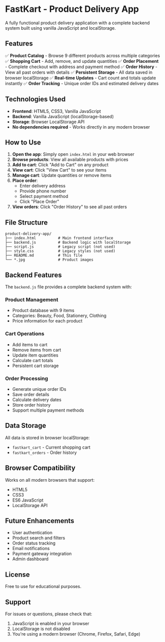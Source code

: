 # FastKart - Product Delivery App

A fully functional product delivery application with a complete backend system built using vanilla JavaScript and localStorage.

## Features

✅ **Product Catalog** - Browse 9 different products across multiple categories
✅ **Shopping Cart** - Add, remove, and update quantities
✅ **Order Placement** - Complete checkout with address and payment method
✅ **Order History** - View all past orders with details
✅ **Persistent Storage** - All data saved in browser localStorage
✅ **Real-time Updates** - Cart count and totals update instantly
✅ **Order Tracking** - Unique order IDs and estimated delivery dates

## Technologies Used

- **Frontend**: HTML5, CSS3, Vanilla JavaScript
- **Backend**: Vanilla JavaScript (localStorage-based)
- **Storage**: Browser LocalStorage API
- **No dependencies required** - Works directly in any modern browser

## How to Use

1. **Open the app**: Simply open `index.html` in your web browser
2. **Browse products**: View all available products with prices
3. **Add to cart**: Click "Add to Cart" on any product
4. **View cart**: Click "View Cart" to see your items
5. **Manage cart**: Update quantities or remove items
6. **Place order**: 
   - Enter delivery address
   - Provide phone number
   - Select payment method
   - Click "Place Order"
7. **View orders**: Click "Order History" to see all past orders

## File Structure

```
product-delivery-app/
├── index.html          # Main frontend interface
├── backend.js          # Backend logic with localStorage
├── script.js           # Legacy script (not used)
├── style.css           # Legacy styles (not used)
├── README.md           # This file
└── *.jpg               # Product images
```

## Backend Features

The `backend.js` file provides a complete backend system with:

### Product Management
- Product database with 9 items
- Categories: Beauty, Food, Stationery, Clothing
- Price information for each product

### Cart Operations
- Add items to cart
- Remove items from cart
- Update item quantities
- Calculate cart totals
- Persistent cart storage

### Order Processing
- Generate unique order IDs
- Save order details
- Calculate delivery dates
- Store order history
- Support multiple payment methods

## Data Storage

All data is stored in browser localStorage:
- `fastkart_cart` - Current shopping cart
- `fastkart_orders` - Order history

## Browser Compatibility

Works on all modern browsers that support:
- HTML5
- CSS3
- ES6 JavaScript
- LocalStorage API

## Future Enhancements

- User authentication
- Product search and filters
- Order status tracking
- Email notifications
- Payment gateway integration
- Admin dashboard

## License

Free to use for educational purposes.

## Support

For issues or questions, please check that:
1. JavaScript is enabled in your browser
2. LocalStorage is not disabled
3. You're using a modern browser (Chrome, Firefox, Safari, Edge)
